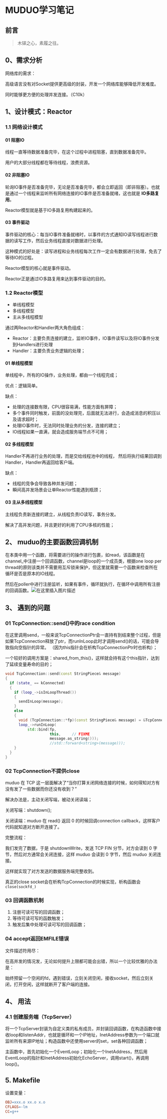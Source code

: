 # MUDUO学习笔记

## 前言

> 木铎之心，素履之往。



## 0、需求分析

网络库的需求：

高级语言没有对Socket提供更高级的封装，开发一个网络库能够降低开发难度。

同时能够更方便的处理并发连接。（C10k）



## 1、设计模式：Reactor

### 1.1 网络设计模式

#### 01 阻塞IO

线程一直等待数据准备完毕，在这个过程中进程阻塞，直到数据准备完毕。

用户的大部分线程都在等待线程，浪费资源。



#### 02 非阻塞IO

轮询IO事件是否准备完毕，无论是否准备完毕，都会立即返回（即非阻塞）。也就是通过一个线程来监听所有网络连接的IO事件是否准备就绪，这也就是 **IO多路复用**。

Reactor模型就是基于IO多路复用构建起来的。



#### 03 事件驱动

事件驱动的核心：每当IO事件准备就绪时，以事件的方式通知IO读写线程进行数据的读写工作，然后业务线程直接对数据进行处理。

这种模式的好处是：读写进程和业务线程每次工作一定会有数据进行处理，免去了等待IO的过程。

Reactor模型的核心就是事件驱动。

Reactor正是通过IO多路复用来达到事件驱动的目的。



### 1.2 Reactor模型

- 单线程模型
- 多线程模型
- 主从多线程模型

通过两Reactor和Handler两大角色组成：

- Reactor：主要负责连接的建立，监听IO事件，IO事件读写以及将IO事件分发到Handlers进行处理
- Handler：主要负责业务逻辑的处理；



#### 01 单线程模型

单线程中，所有的IO操作，业务处理，都由一个线程完成；

优点：逻辑简单。

缺点：

- 处理的连接数有限，CPU很容易满，性能方面有屏障；
- 多个事件同时触发，前面的没处理完，后面就无法进行，会造成消息的积压以及请求超时；
- 处理IO事件时，无法同时处理业务的分发，连接的建立；
- IO线程如果一直满，就会造成服务端节点不可用；



#### 02 多线程模型

Handler不再进行业务的处理，而是交给线程池中的线程， 然后将执行结果回调到Handler，Handler再返回给客户端。

缺点：

- 线程的竞争会导致各种并发问题；
- 瞬间高并发场景会让单Reactor性能遇到瓶颈；



#### 03 主从多线程模型

主线程负责新连接的建立，从线程负责IO读写，事务分发。

解决了高并发问题，并且更好的利用了CPU多核的性能；



## 2、 muduo的主要函数回调机制

在本类中用一个函数，将需要进行的操作进行包裹，如read，该函数是在channel_中注册一个回调函数，channel是loop的一个成员类，根据one loop per thread的原则该类并不需要用互斥锁来保护，但这里就需要一个函数来检查所在循环是否是原本的IO线程。

然后在poller中进行注册监听，如果有事件，循环就执行，在循环中调用所有注册的回调函数。![在这里插入图片描述](https://img-blog.csdnimg.cn/fb494c8461004306b74f6c4f6480e6c2.png?x-oss-process=image/watermark,type_ZmFuZ3poZW5naGVpdGk,shadow_10,text_aHR0cHM6Ly9ibG9nLmNzZG4ubmV0L3dhbmdnYW9fMTk5MA==,size_16,color_FFFFFF,t_70)





## 3、 遇到的问题

### 01 TcpConnection::send()中的race condition

在这里调用send，一般来说TcpConnectionPtr会一直持有到结束整个过程，但是如果TcpConnection释放了ptr，而runInLoop此时才调用send()的话，可能会导致指向空指针的异常。
（因为this指针会在析构TcpConnectionPtr时也析构）；

一个较好的调用方案是：shared_from_this()，这样就会持有这个this指针，达到了延续变量寿命的目的；

```c++
void TcpConnection::send(const StringPiece& message)
{
  if (state_ == kConnected)
  {
    if (loop_->isInLoopThread())
    {
      sendInLoop(message);
    }
    else
    {
      void (TcpConnection::*fp)(const StringPiece& message) = &TcpConnection::sendInLoop;
      loop_->runInLoop(
          std::bind(fp,
                    this,     // FIXME
                    message.as_string()));
                    //std::forward<string>(message)));
    }   
  }
}
```



### 02 TcpConnection不提供close

muduo 在 TCP 这一层面解决了“当你打算关闭网络连接的时候，如何得知对方有没有发了一些数据而你还没有收到？”

解决办法是，主动关闭写端，被动关闭读端；

关闭写端：shutdown();

关闭读端：muduo 在 read() 返回 0 的时候回调connection callback，这样客户代码就知道对方断开连接了。

完整流程：

我们发完了数据，于是 shutdownWrite，发送 TCP FIN 分节，对方会读到 0 字节，然后对方通常会关闭连接，这样 muduo 会读到 0 字节，然后 muduo 关闭连接。

这样就实现了对方发送的数据服务端完整收到。

真正的close socket会在析构TcpConnection的时候实现，析构函数会`close(sockfd_)`



### 03 回调函数机制

1. 注册可读可写的回调函数；
2. 等待可读可写的函数触发；
3. 触发后集中处理可读可写的回调函数；

### 04 accept返回EMFILE错误

文件描述符用尽：

在高并发的情况发，无论如何提升上限都可能会出错，所以一个比较优雅的办法是：

始终预留一个空闲的fd，遇到错误，立刻关闭空闲，接收socket，然后立刻关闭，打开空闲，这样就断开了客户端的连接。



## 4、 用法

### 4.1 创建服务端（TcpServer）

将一个TcpServer封装为自定义类的私有成员，并封装回调函数，在构造函数中接收loop和listenAddr，也就是循环和一个IP地址，InetAddress参数为一个端口就监听所有来源IP地址；构造函数中还使用server的set，set各种回调函数；

主函数中，首先初始化一个EventLoop；初始化一个InetAddress，然后用EventLoop的指针和InetAddress初始化EchoServer，调用start()，再调用loop()。



## 5. Makefile

设置变量：

```makefile
OBJ=xxx.o xx.o x.o
CFLAGS=-lm
CC=g++
```

